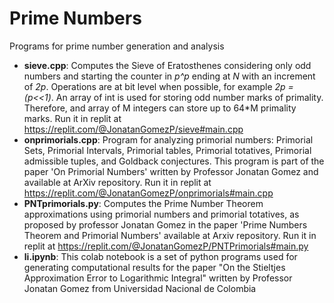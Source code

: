 # Prime Numbers
Programs for prime number generation and analysis
<ul>
<li> <b>sieve.cpp</b>: Computes the Sieve of Eratosthenes considering only odd numbers and starting the counter in <i>p^p</i> ending at <i>N</i> with an increment of <i>2p</i>. Operations are at bit level when possible, for example <i>2p = (p<<1)</i>. An array of int is used for storing odd number marks of primality. Therefore, and array of M integers can store up to 64*M primality marks. Run it in replit at <a href="https://replit.com/@JonatanGomezP/sieve#main.cpp">https://replit.com/@JonatanGomezP/sieve#main.cpp</a></li>
<li> <b>onprimorials.cpp</b>: Program for analyzing primorial numbers: Primorial Sets, Primorial Intervals, Primorial tables, Primorial totatives, Primorial admissible tuples, and Goldback conjectures. This program is part of the paper 'On Primorial Numbers' written by Professor Jonatan Gomez and available at ArXiv repository. Run it in replit at <a href="https://replit.com/@JonatanGomezP/onprimorials#main.cpp">https://replit.com/@JonatanGomezP/onprimorials#main.cpp</a></li>
<li> <b>PNTprimorials.py</b>: Computes the Prime Number Theorem approximations using primorial numbers and primorial totatives, as proposed by professor Jonatan Gomez in the paper 'Prime Numbers Theorem and Primorial Numbers' available at Arxiv repository. Run it in replit at <a href="https://replit.com/@JonatanGomezP/PNTprimorials#main.py">https://replit.com/@JonatanGomezP/PNTPrimorials#main.py</a></li>
<li><b>li.ipynb</b>: This colab notebook is a set of python programs used for generating computational results for the paper "On the Stieltjes Approximation Error to Logarithmic Integral" written by Professor Jonatan Gomez from Universidad Nacional de Colombia</li>
</lu>
